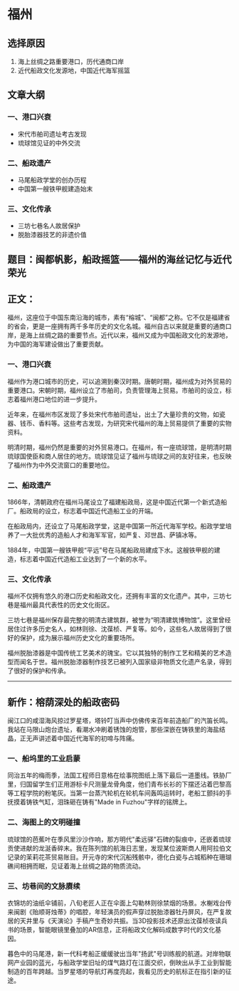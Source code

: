 # 福州

## 选择原因
1. 海上丝绸之路重要港口，历代通商口岸
2. 近代船政文化发源地，中国近代海军摇篮

## 文章大纲
### 一、港口兴衰
- 宋代市舶司遗址考古发现
- 琉球馆见证的中外交流

### 二、船政遗产
- 马尾船政学堂的创办历程
- 中国第一艘铁甲舰建造始末

### 三、文化传承
- 三坊七巷名人故居保护
- 脱胎漆器技艺的非遗价值

## 题目：闽都帆影，船政摇篮——福州的海丝记忆与近代荣光

## 正文：

福州，这座位于中国东南沿海的城市，素有“榕城”、“闽都”之称。它不仅是福建省的省会，更是一座拥有两千多年历史的文化名城。福州自古以来就是重要的通商口岸，是海上丝绸之路的重要节点。近代以来，福州又成为中国船政文化的发源地，为中国的海军建设做出了重要贡献。

### 一、港口兴衰

福州作为港口城市的历史，可以追溯到秦汉时期。唐朝时期，福州成为对外贸易的重要港口。宋朝时期，福州设立了市舶司，负责管理海上贸易。市舶司的设立，标志着福州港口地位的进一步提升。

近年来，在福州市区发现了多处宋代市舶司遗址，出土了大量珍贵的文物，如瓷器、钱币、香料等。这些考古发现，为研究宋代福州的海上贸易提供了重要的实物资料。

明清时期，福州仍然是重要的对外贸易港口。在福州，有一座琉球馆，是明清时期琉球国使臣和商人居住的地方。琉球馆见证了福州与琉球之间的友好往来，也反映了福州作为中外交流窗口的重要地位。

### 二、船政遗产

1866年，清朝政府在福州马尾设立了福建船政局，这是中国近代第一个新式造船厂。船政局的设立，标志着中国近代造船工业的开端。

在船政局内，还设立了马尾船政学堂，这是中国第一所近代海军学校。船政学堂培养了一大批优秀的造船人才和海军军官，如严复、邓世昌、萨镇冰等。

1884年，中国第一艘铁甲舰“平远”号在马尾船政局建成下水。这艘铁甲舰的建造，标志着中国近代造船工业达到了一个新的水平。

### 三、文化传承

福州不仅拥有悠久的港口历史和船政文化，还拥有丰富的文化遗产。其中，三坊七巷是福州最具代表性的历史文化街区。

三坊七巷是福州保存最完整的明清古建筑群，被誉为“明清建筑博物馆”。这里曾经居住过许多历史名人，如林则徐、沈葆桢、严复等。如今，这些名人故居得到了很好的保护，成为展示福州历史文化的重要场所。

福州脱胎漆器是中国传统工艺美术的瑰宝。它以其独特的制作工艺和精美的艺术造型而闻名于世。福州脱胎漆器制作技艺已被列入国家级非物质文化遗产名录，得到了很好的保护和传承。

---

## 新作：榕荫深处的船政密码

闽江口的咸湿海风掠过罗星塔，塔铃叮当声中仿佛传来百年前造船厂的汽笛长鸣。我站在马限山炮台遗址，看潮水冲刷着锈蚀的炮管，那些深嵌在铸铁里的海盐结晶，正无声讲述着中国近代海军的初啼与阵痛。

### 一、船坞里的工业启蒙

同治五年的梅雨季，法国工程师日意格在绘事院图纸上落下最后一道墨线。铁胁厂里，归国留学生们正用游标卡尺测量龙骨角度，他们青布长衫的下摆还沾着巴黎高等工程学院的粉笔灰。当第一台蒸汽轮机在轮机车间轰鸣运转时，老船工颤抖的手抚摸着铸铁气缸，泪珠砸在铸有"Made in Fuzhou"字样的铭牌上。

### 二、海图上的文明碰撞

琉球馆的芭蕉叶在季风里沙沙作响，那方明代"柔远驿"石碑的裂痕中，还嵌着琉球贡使进献的龙涎香碎末。我在陈列馆的航海日志里，发现某位波斯商人用阿拉伯文记录的茉莉花茶贸易账目。开元寺的宋代沉船残骸中，德化白瓷与占城稻种在珊瑚礁间相拥而眠，见证着海上丝绸之路的物质流动。

### 三、坊巷间的文脉赓续

衣锦坊的油纸伞铺前，八旬老匠人正在伞面上勾勒林则徐禁烟的场景。水榭戏台传来闽剧《贻顺哥烛蒂》的唱腔，年轻演员的假声穿过脱胎漆器牡丹屏风，在严复故居的天井里与《天演论》手稿产生奇妙共振。当3D投影技术还原出沈葆桢夜读兵书的场景，智能眼镜里叠加的AR信息，正将船政文化解码成数字时代的文化基因。

暮色中的马尾港，新一代科考船正缓缓驶出当年"扬武"号训练舰的航道。对岸物联网产业园的蓝光，与船政学堂旧址的煤气路灯在江面交织，倒映出从手工业到智能制造的百年跨越。当罗星塔的导航灯再度亮起，我看见历史的航标正在指引新的征途。